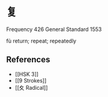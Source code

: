 # 复
Frequency 426
General Standard 1553

fù
return; repeat; repeatedly

## References
- [[HSK 3]]
- [[9 Strokes]]
- [[夊 Radical]]
